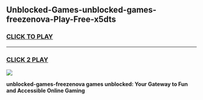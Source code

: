 
## Unblocked-Games-unblocked-games-freezenova-Play-Free-x5dts
<h3>
<a href="https://premium76.site?title=unblocked-games-freezenova&ref=15A">CLICK TO PLAY</a></h3>
<hr>

<h3>
<a href="https://premium76.site?title=unblocked-games-freezenova&ref=15A">CLICK 2 PLAY</a>
  
</h3>

<a href="https://premium76.site?title=unblocked-games-freezenova&ref=15A"><img src="https://clearcache.store/games.png"></a>


**unblocked-games-freezenova games unblocked: Your Gateway to Fun and Accessible Online Gaming**
